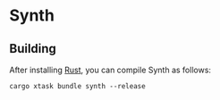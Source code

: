 # Synth

## Building

After installing [Rust](https://rustup.rs/), you can compile Synth as follows:

```shell
cargo xtask bundle synth --release
```
